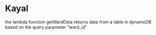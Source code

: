 # Kayal

the lambda function getWardData returns data from a table in dynamoDB based on the query parameter "ward_id"
